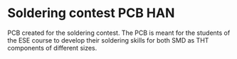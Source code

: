 # Soldering contest PCB HAN
 PCB created for the soldering contest. The PCB is meant for the students of the ESE course to develop their soldering skills for both SMD as THT components of different sizes.
